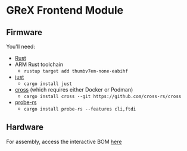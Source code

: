 # GReX Frontend Module

## Firmware

You'll need:
- [Rust](https://rustup.rs/)
- ARM Rust toolchain
    - `rustup target add thumbv7em-none-eabihf`
- [just](https://github.com/casey/just)
    - `cargo install just`
- [cross](https://github.com/cross-rs/cross) (which requires either Docker or Podman)
    - `cargo install cross --git https://github.com/cross-rs/cross`
- [probe-rs](https://probe.rs/)
    - `cargo install probe-rs --features cli,ftdi`

## Hardware

For assembly, access the interactive BOM [here](https://grex-telescope.github.io/FrontendModule/hardware/bom/ibom.html)